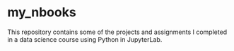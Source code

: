 # my_nbooks
This repository contains some of the projects and assignments I completed in a data science course using Python in JupyterLab.

